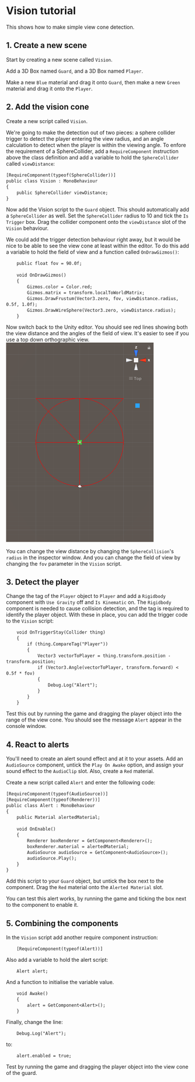 # Vision tutorial

This shows how to make simple view cone detection.

## 1. Create a new scene

Start by creating a new scene called `Vision`.

Add a 3D Box named `Guard`, and a 3D Box named `Player`.

Make a new `Blue` material and drag it onto `Guard`, then make a new `Green` material and drag it onto the `Player`.

## 2. Add the vision cone

Create a new script called `Vision`.

We're going to make the detection out of two pieces: a sphere collider trigger to detect the player entering the view radius, and an angle calculation to detect when the player is within the viewing angle. To enfore the requirement of a SphereCollider, add a `RequireComponent` instruction above the class definition and add a variable to hold the `SphereCollider` called `viewDistance`:
```
[RequireComponent(typeof(SphereCollider))]
public class Vision : MonoBehaviour
{
    public SphereCollider viewDistance;
}
```

Now add the Vision script to the `Guard` object. This should automatically add a `SphereCollider` as well. Set the `SphereCollider` radius to 10 and tick the `Is Trigger` box. Drag the collider component onto the `viewDistance` slot of the `Vision` behaviour.

We could add the trigger detection behaviour right away, but it would be nice to be able to see the view cone at least within the editor. To do this add a variable to hold the field of view and a function called `OnDrawGizmos()`:
```
    public float fov = 90.0f;

    void OnDrawGizmos()
    {
        Gizmos.color = Color.red;
        Gizmos.matrix = transform.localToWorldMatrix;
        Gizmos.DrawFrustum(Vector3.zero, fov, viewDistance.radius, 0.5f, 1.0f);
        Gizmos.DrawWireSphere(Vector3.zero, viewDistance.radius);
    }
```

Now switch back to the Unity editor. You should see red lines showing both the view distance and the angles of the field of view. It's easier to see if you use a top down orthographic view.
![image](https://raw.githubusercontent.com/LSBUGPG/Vision/master/ViewCone.png "Top down scene view of the `Guard` object")

You can change the view distance by changing the `SphereCollision`'s `radius` in the inspector window. And you can change the field of view by changing the `fov` parameter in the `Vision` script.

## 3. Detect the player

Change the tag of the `Player` object to `Player` and add a `Rigidbody` component with `Use Gravity` off and `Is Kinematic` on. The `Rigidbody` component is needed to cause collision detection, and the tag is required to identify the player object. With these in place, you can add the trigger code to the `Vision` script:
```
    void OnTriggerStay(Collider thing)
    {
        if (thing.CompareTag("Player"))
        {
            Vector3 vectorToPlayer = thing.transform.position - transform.position;
            if (Vector3.Angle(vectorToPlayer, transform.forward) < 0.5f * fov)
            {
                Debug.Log("Alert");
            }
        }
    }
```

Test this out by running the game and dragging the player object into the range of the view cone. You should see the message `Alert` appear in the console window.

## 4. React to alerts

You'll need to create an alert sound effect and at it to your assets. Add an `AudioSource` component, untick the `Play On Awake` option, and assign your sound effect to the `AudioClip` slot. Also, create a `Red` material.

Create a new script called `Alert` and enter the following code:
```
[RequireComponent(typeof(AudioSource))]
[RequireComponent(typeof(Renderer))]
public class Alert : MonoBehaviour
{
    public Material alertedMaterial;

    void OnEnable()
    {
        Renderer boxRenderer = GetComponent<Renderer>();
        boxRenderer.material = alertedMaterial;
        AudioSource audioSource = GetComponent<AudioSource>();
        audioSource.Play();
    }
}
```

Add this script to your `Guard` object, but untick the box next to the component. Drag the `Red` material onto the `Alerted Material` slot.

You can test this alert works, by running the game and ticking the box next to the component to enable it.

## 5. Combining the components

In the `Vision` script add another require component instruction:
```
    [RequireComponent(typeof(Alert))]
```

Also add a variable to hold the alert script:
```
    Alert alert;
```

And a function to initialise the variable value.
```
	void Awake()
	{
		alert = GetComponent<Alert>();
	}
```

Finally, change the line:
```
    Debug.Log("Alert");
```
to:
```
    alert.enabled = true;
```

Test by running the game and dragging the player object into the view cone of the guard.
